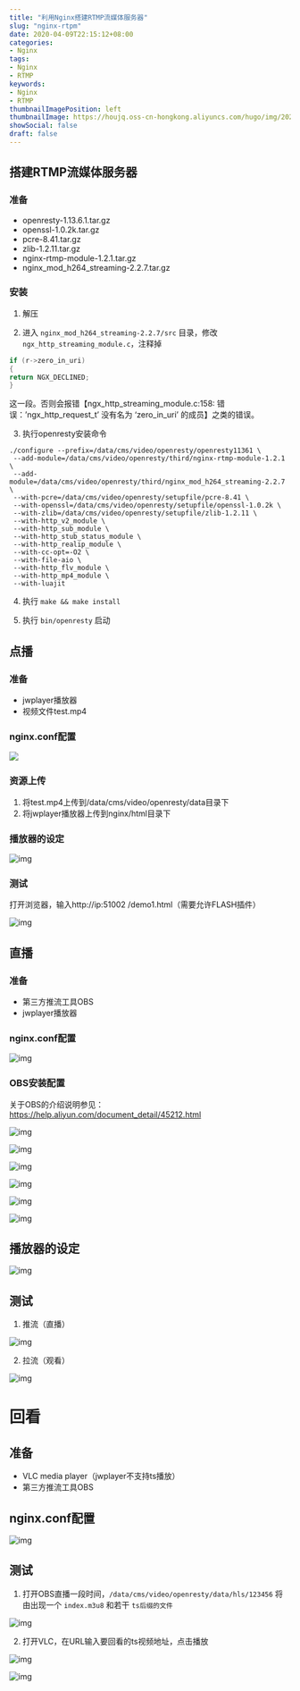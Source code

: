 ```yaml
---
title: "利用Nginx搭建RTMP流媒体服务器"
slug: "nginx-rtpm"
date: 2020-04-09T22:15:12+08:00
categories:
- Nginx
tags:
- Nginx
- RTMP
keywords:
- Nginx
- RTMP
thumbnailImagePosition: left
thumbnailImage: https://houjq.oss-cn-hongkong.aliyuncs.com/hugo/img/20200409224656.png
showSocial: false
draft: false
---
```


<!--more-->

## 搭建RTMP流媒体服务器

### 准备

- openresty-1.13.6.1.tar.gz
- openssl-1.0.2k.tar.gz
- pcre-8.41.tar.gz
- zlib-1.2.11.tar.gz
- nginx-rtmp-module-1.2.1.tar.gz
- nginx_mod_h264_streaming-2.2.7.tar.gz

### 安装

1. 解压

2. 进入 `nginx_mod_h264_streaming-2.2.7/src` 目录，修改 `ngx_http_streaming_module.c`，注释掉

```c++
if (r->zero_in_uri)
{
return NGX_DECLINED;
}
```

这一段。否则会报错【ngx_http_streaming_module.c:158: 错误：’ngx_http_request_t’ 没有名为 ‘zero_in_uri’ 的成员】之类的错误。

3. 执行openresty安装命令

```shell
./configure --prefix=/data/cms/video/openresty/openresty11361 \
 --add-module=/data/cms/video/openresty/third/nginx-rtmp-module-1.2.1 \
 --add-module=/data/cms/video/openresty/third/nginx_mod_h264_streaming-2.2.7 \
 --with-pcre=/data/cms/video/openresty/setupfile/pcre-8.41 \
 --with-openssl=/data/cms/video/openresty/setupfile/openssl-1.0.2k \
 --with-zlib=/data/cms/video/openresty/setupfile/zlib-1.2.11 \
 --with-http_v2_module \
 --with-http_sub_module \
 --with-http_stub_status_module \
 --with-http_realip_module \
 --with-cc-opt=-O2 \
 --with-file-aio \
 --with-http_flv_module \
 --with-http_mp4_module \
 --with-luajit
```

4. 执行 `make && make install`

5. 执行 `bin/openresty` 启动

## 点播

### 准备

- jwplayer播放器
- 视频文件test.mp4

### nginx.conf配置

![](https://houjq.oss-cn-hongkong.aliyuncs.com/hugo/img/20200409222733.png)

### 资源上传

1. 将test.mp4上传到/data/cms/video/openresty/data目录下
2. 将jwplayer播放器上传到nginx/html目录下

### 播放器的设定

![img](https://houjq.oss-cn-hongkong.aliyuncs.com/hugo/img/20200409222947.png)

### 测试

打开浏览器，输入http://ip:51002 /demo1.html（需要允许FLASH插件）

![img](https://houjq.oss-cn-hongkong.aliyuncs.com/hugo/img/20200409222955.png)

## 直播

### 准备

- 第三方推流工具OBS
- jwplayer播放器

### nginx.conf配置

![img](https://houjq.oss-cn-hongkong.aliyuncs.com/hugo/img/20200409223004.png)

### OBS安装配置

关于OBS的介绍说明参见：https://help.aliyun.com/document_detail/45212.html

![img](https://houjq.oss-cn-hongkong.aliyuncs.com/hugo/img/20200409223048.png)

![img](https://houjq.oss-cn-hongkong.aliyuncs.com/hugo/img/20200409223059.png)

![img](https://houjq.oss-cn-hongkong.aliyuncs.com/hugo/img/20200409223121.png)

![img](https://houjq.oss-cn-hongkong.aliyuncs.com/hugo/img/20200409223127.png)

![img](https://houjq.oss-cn-hongkong.aliyuncs.com/hugo/img/20200409223137.png)

![img](https://houjq.oss-cn-hongkong.aliyuncs.com/hugo/img/20200409223143.png)

## 播放器的设定

![img](https://houjq.oss-cn-hongkong.aliyuncs.com/hugo/img/20200409223150.png)

## 测试

1. 推流（直播）

![img](https://houjq.oss-cn-hongkong.aliyuncs.com/hugo/img/20200409223154.png)

2. 拉流（观看）

![img](https://houjq.oss-cn-hongkong.aliyuncs.com/hugo/img/20200409223200.png)

#    回看

## 准备

- VLC media player（jwplayer不支持ts播放）
- 第三方推流工具OBS

## nginx.conf配置

![img](https://houjq.oss-cn-hongkong.aliyuncs.com/hugo/img/20200409223207.png)

## 测试

1. 打开OBS直播一段时间，`/data/cms/video/openresty/data/hls/123456` 将由出现一个 `index.m3u8` 和若干  `ts后缀的文件`

![img](https://houjq.oss-cn-hongkong.aliyuncs.com/hugo/img/20200409223213.png)

2. 打开VLC，在URL输入要回看的ts视频地址，点击播放

![img](https://houjq.oss-cn-hongkong.aliyuncs.com/hugo/img/20200409223217.png)

![img](https://houjq.oss-cn-hongkong.aliyuncs.com/hugo/img/20200409223224.png)